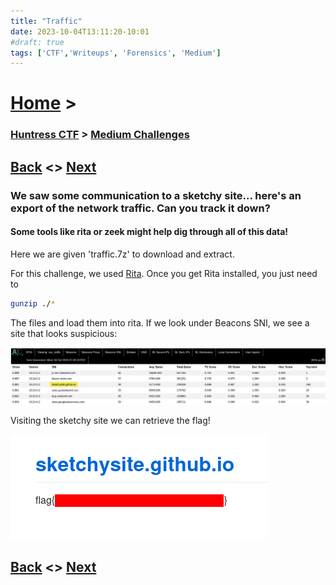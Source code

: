 ```yaml
---
title: "Traffic"
date: 2023-10-04T13:11:20-10:01
#draft: true
tags: ['CTF','Writeups', 'Forensics', 'Medium']
---
```

 

# [Home](https://jjolley91.github.io/blog/) >

###  [Huntress CTF](https://jjolley91.github.io/blog/huntress_ctf_2023) >  [Medium Challenges](https://jjolley91.github.io/blog/huntress_ctf_2023/2.medium/)


## [Back](https://jjolley91.github.io/blog/huntress_ctf_2023/2.medium/hot_off_the_press)  <> [Next](https://jjolley91.github.io/blog/huntress_ctf_2023/2.medium/backdoored_splunk) 

### We saw some communication to a sketchy site... here's an export of the network traffic. Can you track it down?

#### Some tools like rita or zeek might help dig through all of this data!

Here we are given 'traffic.7z' to download and extract.

For this challenge, we used [Rita](https://github.com/activecm/rita). Once you get Rita installed, you just need to 
```bash
gunzip ./*
```

The files and load them into rita. If we look under Beacons SNI, we see a site that looks suspicious:

![traffic1](https://github.com/jjolley91/blog/blob/main/static/Huntress_CTF_2023/traffic1.png?raw=true)

Visiting the sketchy site we can retrieve the flag!

![traffic2](https://github.com/jjolley91/blog/blob/main/static/Huntress_CTF_2023/traffic2.png?raw=true)

## [Back](https://jjolley91.github.io/blog/huntress_ctf_2023/2.medium/hot_off_the_press)  <> [Next](https://jjolley91.github.io/blog/huntress_ctf_2023/2.medium/backdoored_splunk) 


